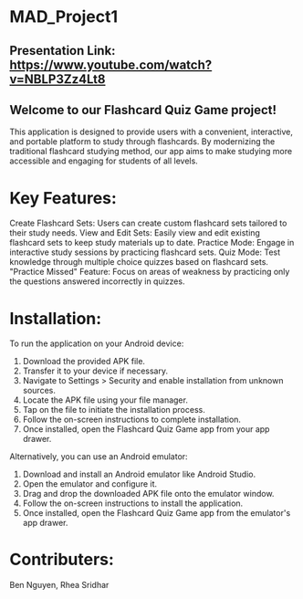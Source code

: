 # MAD_Project1
## Presentation Link: https://www.youtube.com/watch?v=NBLP3Zz4Lt8

## Welcome to our Flashcard Quiz Game project!

This application is designed to provide users with a convenient, interactive, and portable platform to study through flashcards. By modernizing the traditional flashcard studying method, our app aims to make studying more accessible and engaging for students of all levels.

# Key Features: 
Create Flashcard Sets: Users can create custom flashcard sets tailored to their study needs.
View and Edit Sets: Easily view and edit existing flashcard sets to keep study materials up to date.
Practice Mode: Engage in interactive study sessions by practicing flashcard sets.
Quiz Mode: Test knowledge through multiple choice quizzes based on flashcard sets.
"Practice Missed" Feature: Focus on areas of weakness by practicing only the questions answered incorrectly in quizzes.


# Installation:
To run the application on your Android device:

1. Download the provided APK file.
2. Transfer it to your device if necessary.
3. Navigate to Settings > Security and enable installation from unknown sources.
4. Locate the APK file using your file manager.
5. Tap on the file to initiate the installation process.
6. Follow the on-screen instructions to complete installation.
7. Once installed, open the Flashcard Quiz Game app from your app drawer.

Alternatively, you can use an Android emulator:

1. Download and install an Android emulator like Android Studio.
2. Open the emulator and configure it.
3. Drag and drop the downloaded APK file onto the emulator window.
4. Follow the on-screen instructions to install the application.
5. Once installed, open the Flashcard Quiz Game app from the emulator's app drawer.

# Contributers: 
Ben Nguyen, 
Rhea Sridhar
